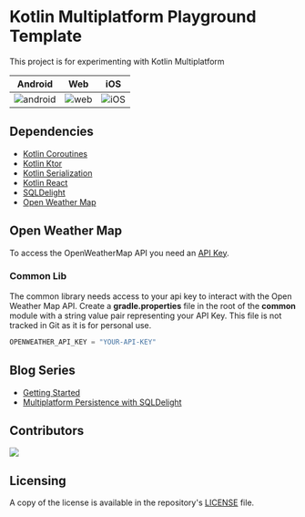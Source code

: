 # Kotlin Multiplatform Playground Template
This project is for experimenting with Kotlin Multiplatform

| Android       | Web           | iOS           | 
| ------------- | ------------- | ------------- |
| ![android](images/android.png)  | ![web](images/web.png)   | ![iOS](images/ios.png)   |

## Dependencies
 - [Kotlin Coroutines](https://kotlinlang.org/docs/reference/coroutines-overview.html)
 - [Kotlin Ktor](https://ktor.io/clients/index.html)
 - [Kotlin Serialization](https://github.com/Kotlin/kotlinx.serialization)
 - [Kotlin React](https://github.com/JetBrains/kotlin-wrappers/blob/master/kotlin-react/README.md)
 - [SQLDelight](https://cashapp.github.io/sqldelight/)
 - [Open Weather Map](https://openweathermap.org/)

 ## Open Weather Map
 To access the OpenWeatherMap API you need an [API Key](http://openweathermap.org/appid).

 ### Common Lib
 The common library needs access to your api key to interact with the Open Weather Map API. Create a **gradle.properties** file in the root of the **common** module with a string value pair representing your API Key.  This file is not tracked in Git as it is for personal use.

 ```groovy
 OPENWEATHER_API_KEY = "YOUR-API-KEY"
 ```

## Blog Series
 - [Getting Started](https://gh.jdoneill.com/2019/12/07/kotlin-mulitplatform/)
 - [Multiplatform Persistence with SQLDelight](https://gh.jdoneill.com/2020/06/29/sqldelight/)

## Contributors
<a href="https://github.com/doneill/kotlin-multiplatform-template/graphs/contributors">
  <img src="https://contributors-img.web.app/image?repo=doneill/kotlin-multiplatform-template" />
</a>

## Licensing
A copy of the license is available in the repository's [LICENSE](LICENSE) file.
